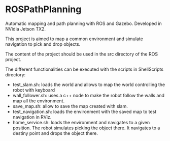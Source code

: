 # ROSPathPlanning
Automatic mapping and path planning with ROS and Gazebo. Developed in NVidia Jetson TX2.

This project is aimed to map a common environment and simulate navigation to pick and drop objects.

The content of the project should be used in the src directory of the ROS project.

The different functionalities can be executed with the scripts in ShellScripts directory:
 - test_slam.sh: loads the world and allows to map the world controlling the robot with keyboard
 - wall_follower.sh: uses a c++ node to make the robot follow the walls and map all the environment.
 - save_map.sh: allow to save the map created with slam.
 - test_navigation.sh: loads the environment with the saved map to test navigation in RViz.
 - home_service.sh: loads the environment and navigates to a given position. The robot simulates picking the object there. It navigates to a destiny point and drops the object there.
